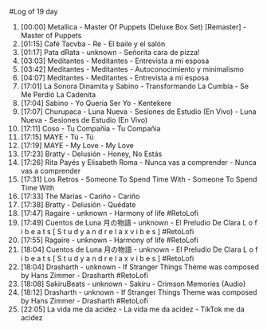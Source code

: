 #Log of 19 day

1. [00:00] Metallica - Master Of Puppets (Deluxe Box Set) [Remaster] - Master of Puppets
1. [01:15] Café Tacvba - Re - El baile y el salón
1. [01:17] Pata dRata - unknown - Señorita cara de pizza!
1. [03:03] Meditantes - Meditantes - Entrevista a mi esposa
1. [03:42] Meditantes - Meditantes - Autoconocimiento y minimalismo
1. [04:07] Meditantes - Meditantes - Entrevista a mi esposa
1. [17:01] La Sonora Dinamita y Sabino - Transformando La Cumbia - Se Me Perdió La Cadenita
1. [17:04] Sabino - Yo Quería Ser Yo - Kentekere
1. [17:07] Churupaca - Luna Nueva - Sesiones de Estudio (En Vivo) - Luna Nueva - Sesiones de Estudio (En Vivo)
1. [17:11] Coso - Tu Compañia - Tu Compañia
1. [17:15] MAYE - Tú - Tú
1. [17:19] MAYE - My Love - My Love
1. [17:23] Bratty - Delusión - Honey, No Estás
1. [17:26] Rita Payés y Elisabeth Roma - Nunca vas a comprender - Nunca vas a comprender
1. [17:31] Los Retros - Someone To Spend Time With - Someone To Spend Time With
1. [17:33] The Marías - Cariño - Cariño
1. [17:38] Bratty - Delusión - Quédate
1. [17:47] Ragaire - unknown - Harmony of life #RetoLofi
1. [17:49] Cuentos de Luna 月の物語 - unknown - El Preludio De Clara L o f i b e a t s [ S t u d y a n d r e l a x v i b e s ] #RetoLofi
1. [17:55] Ragaire - unknown - Harmony of life #RetoLofi
1. [18:04] Cuentos de Luna 月の物語 - unknown - El Preludio De Clara L o f i b e a t s [ S t u d y a n d r e l a x v i b e s ] #RetoLofi
1. [18:04] Drasharth - unknown - If Stranger Things Theme was composed by Hans Zimmer - Drasharth #RetoLofi
1. [18:08] SakiruBeats - unknown - Sakiru - Crimson Memories (Audio)
1. [18:12] Drasharth - unknown - If Stranger Things Theme was composed by Hans Zimmer - Drasharth #RetoLofi
1. [22:05] La vida me da acidez - La vida me da acidez - TikTok me da acidez
